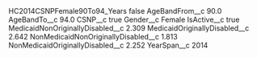 <?xml version="1.0" encoding="UTF-8"?>
<CustomMetadata xmlns="http://soap.sforce.com/2006/04/metadata" xmlns:xsi="http://www.w3.org/2001/XMLSchema-instance" xmlns:xsd="http://www.w3.org/2001/XMLSchema">
    <label>HC2014CSNPFemale90To94_Years</label>
    <protected>false</protected>
    <values>
        <field>AgeBandFrom__c</field>
        <value xsi:type="xsd:double">90.0</value>
    </values>
    <values>
        <field>AgeBandTo__c</field>
        <value xsi:type="xsd:double">94.0</value>
    </values>
    <values>
        <field>CSNP__c</field>
        <value xsi:type="xsd:boolean">true</value>
    </values>
    <values>
        <field>Gender__c</field>
        <value xsi:type="xsd:string">Female</value>
    </values>
    <values>
        <field>IsActive__c</field>
        <value xsi:type="xsd:boolean">true</value>
    </values>
    <values>
        <field>MedicaidNonOriginallyDisabled__c</field>
        <value xsi:type="xsd:double">2.309</value>
    </values>
    <values>
        <field>MedicaidOriginallyDisabled__c</field>
        <value xsi:type="xsd:double">2.642</value>
    </values>
    <values>
        <field>NonMedicaidNonOriginallyDisabled__c</field>
        <value xsi:type="xsd:double">1.813</value>
    </values>
    <values>
        <field>NonMedicaidOriginallyDisabled__c</field>
        <value xsi:type="xsd:double">2.252</value>
    </values>
    <values>
        <field>YearSpan__c</field>
        <value xsi:type="xsd:string">2014</value>
    </values>
</CustomMetadata>
